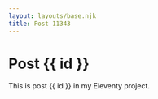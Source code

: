 ```yaml
---
layout: layouts/base.njk
title: Post 11343
---
```


# Post {{ id }}

This is post {{ id }} in my Eleventy project.
